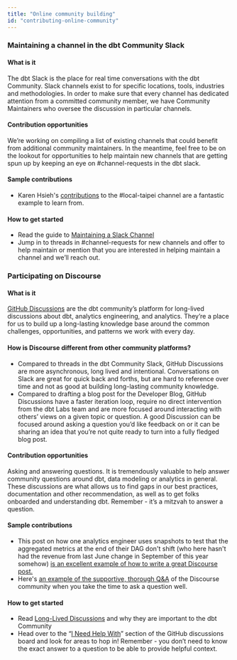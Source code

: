 ```yaml
---
title: "Online community building"
id: "contributing-online-community"
---
```


### Maintaining a channel in the dbt Community Slack

#### What is it

The dbt Slack is the place for real time conversations with the dbt Community. Slack channels exist to for specific locations, tools, industries and methodologies. In order to make sure that every channel has dedicated attention from a committed community member, we have Community Maintainers who oversee the discussion in particular channels.

#### Contribution opportunities
  
We’re working on compiling a list of existing channels that could benefit from additional community maintainers. In the meantime, feel free to be on the lookout for opportunities to help maintain new channels that are getting spun up by keeping an eye on #channel-requests in the dbt slack.

#### Sample contributions

- Karen Hsieh's [contributions](https://getdbt.slack.com/archives/C02TU2DSKND/p1661483529756289) to the #local-taipei channel are a fantastic example to learn from.

#### How to get started

- Read the guide to [Maintaining a Slack Channel](https://docs.getdbt.com/community/maintaining-a-channel)
- Jump in to threads in #channel-requests for new channels and offer to help maintain or mention that you are interested in helping maintain a channel and we’ll reach out.

### Participating on Discourse

#### What is it
[GitHub Discussions](https://github.com/dbt-labs/docs.getdbt.com/discussions) are the dbt community’s platform for long-lived discussions about dbt, analytics engineering, and analytics. They’re a place for us to build up a long-lasting knowledge base around the common challenges, opportunities, and patterns we work with every day.

#### How is Discourse different from other community platforms?

- Compared to threads in the dbt Community Slack, GitHub Discussions are more asynchronous, long lived and intentional. Conversations on Slack are great for quick back and forths, but are hard to reference over time and not as good at building long-lasting community knowledge.
- Compared to drafting a blog post for the Developer Blog, GitHub Discussions have a faster iteration loop, require no direct intervention from the dbt Labs team and are more focused around interacting with others’ views on a given topic or question. A good Discussion can be focused around asking a question you’d like feedback on or it can be sharing an idea that you’re not quite ready to turn into a fully fledged blog post.

#### Contribution opportunities

Asking and answering questions. It is tremendously valuable to help answer community questions around dbt, data modeling or analytics in general. These discussions are what allows us to find gaps in our best practices, documentation and other recommendation, as well as to get folks onboarded and understanding dbt. Remember - it’s a mitzvah to answer a question.

#### Sample contributions

- This post on how one analytics engineer uses snapshots to test that the aggregated metrics at the end of their DAG don't shift (who here hasn't had the revenue from last June change in September of this year somehow) [is an excellent example of how to write a great Discourse post.](https://discourse.getdbt.com/t/build-snapshot-based-tests-to-detect-regressions-in-historic-data/1478)
- Here's [an example of the supportive, thorough Q&A](https://discourse.getdbt.com/t/is-it-possible-to-have-multiple-files-with-the-same-name-in-dbt/647) of the Discourse community when you take the time to ask a question well.

#### How to get started

- Read [Long-Lived Discussions](https://docs.getdbt.com/docs/contributing/long-lived-discussions-guidelines) and why they are important to the dbt Community
- Head over to the “[I Need Help With](https://github.com/dbt-labs/docs.getdbt.com/discussions/categories/i-need-help-with)” section of the GitHub discussions board and look for areas to hop in! Remember - you don’t need to know the exact answer to a question to be able to provide helpful context.
